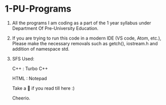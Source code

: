 # 1-PU-Programs
1. All the programs I am coding as a part of the 1 year syllabus under Department Of Pre-University Education.

2. If you are trying to run this code in a modern IDE (VS code, Atom, etc.), Please make the necessary removals such as getch(), iostream.h and addition of namespace std.

3. SFS Used:

    C++ : Turbo C++

    HTML : Notepad

    Take a 🍪 if you read till here :)

    Cheerio.
